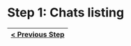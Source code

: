 # Step 1: Chats listing


[{]: <helper> (navStep)

| [< Previous Step](step0.md) |
|:----------------------|

[}]: #
